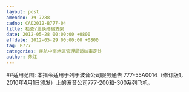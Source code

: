 ```yaml
---
layout: post
amendno: 39-7288
cadno: CAD2012-B777-04
title: 检查/更换搭接支架
date: 2012-05-28 00:00:00 +0800
effdate: 2012-05-29 00:00:00 +0800
tag: B777
categories: 民航中南地区管理局适航审定处
author: 朱江
---
```


##适用范围:
本指令适用于列于波音公司服务通告 777-55A0014（修订版1， 2010年4月1日颁发）上的波音公司777-200和-300系列飞机。

